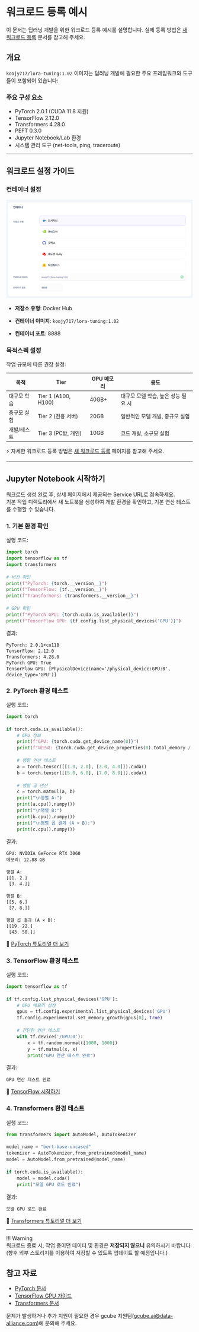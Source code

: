 # 워크로드 등록 예시

이 문서는 딥러닝 개발을 위한 워크로드 등록 예시를 설명합니다.
실제 등록 방법은 [새 워크로드 등록](https://data-alliance.github.io/gai-platform-docs/user-guide/workload/register-new-workload/) 문서를 참고해 주세요.


## 개요
`koojy717/lora-tuning:1.02` 이미지는 딥러닝 개발에 필요한 주요 프레임워크와 도구들이 포함되어 있습니다:

### 주요 구성 요소
- PyTorch 2.0.1 (CUDA 11.8 지원)
- TensorFlow 2.12.0
- Transformers 4.28.0
- PEFT 0.3.0
- Jupyter Notebook/Lab 환경
- 시스템 관리 도구 (net-tools, ping, traceroute)

- - -

## 워크로드 설정 가이드

### 컨테이너 설정
![input-workload-description](img/register-new-workload/03_workload_container.png) <br>

- **저장소 유형**: Docker Hub <br>

- **컨테이너 이미지**: `koojy717/lora-tuning:1.02` <br>

- **컨테이너 포트**: 8888 <br>


### 목적스펙 설정
작업 규모에 따른 권장 설정:

| 목적 | Tier | GPU 메모리 | 용도 |
|------|------|------------|-------|
| 대규모 학습 | Tier 1 (A100, H100) | 40GB+ | 대규모 모델 학습, 높은 성능 필요 시 |
| 중규모 실험 | Tier 2 (전용 서버) | 20GB | 일반적인 모델 개발, 중규모 실험 |
| 개발/테스트 | Tier 3 (PC방, 개인) | 10GB | 코드 개발, 소규모 실험 |

⚡ 자세한 워크로드 등록 방법은 [새 워크로드 등록](https://data-alliance.github.io/gai-platform-docs/user-guide/workload/register-new-workload/) 페이지를 참고해 주세요.

- - -

## Jupyter Notebook 시작하기
워크로드 생성 완료 후, 상세 페이지에서 제공되는 Service URL로 접속하세요. <br>
기본 작업 디렉토리에서 새 노트북을 생성하여 개발 환경을 확인하고, 기본 연산 테스트를 수행할 수 있습니다.

### 1. 기본 환경 확인
실행 코드: 
```python
import torch
import tensorflow as tf
import transformers

# 버전 확인
print(f"PyTorch: {torch.__version__}")
print(f"TensorFlow: {tf.__version__}")
print(f"Transformers: {transformers.__version__}")

# GPU 확인
print(f"PyTorch GPU: {torch.cuda.is_available()}")
print(f"TensorFlow GPU: {tf.config.list_physical_devices('GPU')}")
```
결과:
```
PyTorch: 2.0.1+cu118
TensorFlow: 2.12.0
Transformers: 4.28.0
PyTorch GPU: True
TensorFlow GPU: [PhysicalDevice(name='/physical_device:GPU:0', device_type='GPU')]
```

### 2. PyTorch 환경 테스트
실행 코드: 
```python
import torch

if torch.cuda.is_available():
    # GPU 정보
    print(f"GPU: {torch.cuda.get_device_name(0)}")
    print(f"메모리: {torch.cuda.get_device_properties(0).total_memory / 1e9:.2f} GB")
    
    # 행렬 연산 테스트
    a = torch.tensor([[1.0, 2.0], [3.0, 4.0]]).cuda()
    b = torch.tensor([[5.0, 6.0], [7.0, 8.0]]).cuda()
    
    # 행렬 곱 연산
    c = torch.matmul(a, b)
    print("\n행렬 A:")
    print(a.cpu().numpy())
    print("\n행렬 B:")
    print(b.cpu().numpy())
    print("\n행렬 곱 결과 (A × B):")
    print(c.cpu().numpy())
```
결과: 
```
GPU: NVIDIA GeForce RTX 3060
메모리: 12.88 GB

행렬 A:
[[1. 2.]
 [3. 4.]]

행렬 B:
[[5. 6.]
 [7. 8.]]

행렬 곱 결과 (A × B):
[[19. 22.]
 [43. 50.]]
```
🔗 [PyTorch 튜토리얼 더 보기](https://pytorch.org/tutorials/beginner/basics/intro.html)

### 3. TensorFlow 환경 테스트
실행 코드: 
```python
import tensorflow as tf

if tf.config.list_physical_devices('GPU'):
    # GPU 메모리 설정
    gpus = tf.config.experimental.list_physical_devices('GPU')
    tf.config.experimental.set_memory_growth(gpus[0], True)
    
    # 간단한 연산 테스트
    with tf.device('/GPU:0'):
        x = tf.random.normal([1000, 1000])
        y = tf.matmul(x, x)
        print("GPU 연산 테스트 완료")
```
결과:
```
GPU 연산 테스트 완료
```
🔗 [TensorFlow 시작하기](https://www.tensorflow.org/tutorials/quickstart/beginner)

### 4. Transformers 환경 테스트
실행 코드: 
```python
from transformers import AutoModel, AutoTokenizer

model_name = "bert-base-uncased"
tokenizer = AutoTokenizer.from_pretrained(model_name)
model = AutoModel.from_pretrained(model_name)

if torch.cuda.is_available():
    model = model.cuda()
    print("모델 GPU 로드 완료")
```
결과:
```
모델 GPU 로드 완료
```
🔗 [Transformers 튜토리얼 더 보기](https://huggingface.co/docs/transformers/training)

- - -

!!! Warning  
      워크로드 종료 시, 작업 중이던 데이터 및 환경은 **저장되지 않으니** 유의하시기 바랍니다.   
      (향후 외부 스토리지를 이용하여 저장할 수 있도록 업데이트 할 예정입니다.)


## 참고 자료
- [PyTorch 문서](https://pytorch.org/docs/stable/index.html)
- [TensorFlow GPU 가이드](https://www.tensorflow.org/guide/gpu)
- [Transformers 문서](https://huggingface.co/docs/transformers)

문제가 발생하거나 추가 지원이 필요한 경우 gcube 지원팀(gcube.ai@data-alliance.com)에 문의해 주세요.


